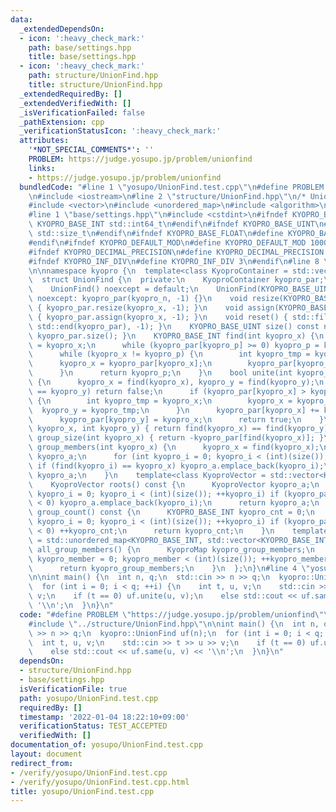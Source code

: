 ```yaml
---
data:
  _extendedDependsOn:
  - icon: ':heavy_check_mark:'
    path: base/settings.hpp
    title: base/settings.hpp
  - icon: ':heavy_check_mark:'
    path: structure/UnionFind.hpp
    title: structure/UnionFind.hpp
  _extendedRequiredBy: []
  _extendedVerifiedWith: []
  _isVerificationFailed: false
  _pathExtension: cpp
  _verificationStatusIcon: ':heavy_check_mark:'
  attributes:
    '*NOT_SPECIAL_COMMENTS*': ''
    PROBLEM: https://judge.yosupo.jp/problem/unionfind
    links:
    - https://judge.yosupo.jp/problem/unionfind
  bundledCode: "#line 1 \"yosupo/UnionFind.test.cpp\"\n#define PROBLEM \"https://judge.yosupo.jp/problem/unionfind\"\
    \n#include <iostream>\n#line 2 \"structure/UnionFind.hpp\"\n/* UnionFind */\n\
    #include <vector>\n#include <unordered_map>\n#include <algorithm>\n#include <initializer_list>\n\
    #line 1 \"base/settings.hpp\"\n#include <cstdint>\n#ifndef KYOPRO_BASE_INT\n#define\
    \ KYOPRO_BASE_INT std::int64_t\n#endif\n#ifndef KYOPRO_BASE_UINT\n#define KYOPRO_BASE_UINT\
    \ std::size_t\n#endif\n#ifndef KYOPRO_BASE_FLOAT\n#define KYOPRO_BASE_FLOAT double\n\
    #endif\n#ifndef KYOPRO_DEFAULT_MOD\n#define KYOPRO_DEFAULT_MOD 1000000007\n#endif\n\
    #ifndef KYOPRO_DECIMAL_PRECISION\n#define KYOPRO_DECIMAL_PRECISION 12\n#endif\n\
    #ifndef KYOPRO_INF_DIV\n#define KYOPRO_INF_DIV 3\n#endif\n#line 8 \"structure/UnionFind.hpp\"\
    \n\nnamespace kyopro {\n  template<class KyoproContainer = std::vector<int>>\n\
    \  struct UnionFind {\n  private:\n    KyoproContainer kyopro_par;\n  public:\n\
    \    UnionFind() noexcept = default;\n    UnionFind(KYOPRO_BASE_UINT kyopro_n)\
    \ noexcept: kyopro_par(kyopro_n, -1) {}\n    void resize(KYOPRO_BASE_UINT kyopro_x)\
    \ { kyopro_par.resize(kyopro_x, -1); }\n    void assign(KYOPRO_BASE_UINT kyopro_x)\
    \ { kyopro_par.assign(kyopro_x, -1); }\n    void reset() { std::fill(std::begin(kyopro_par),\
    \ std::end(kyopro_par), -1); }\n    KYOPRO_BASE_UINT size() const noexcept { return\
    \ kyopro_par.size(); }\n    KYOPRO_BASE_INT find(int kyopro_x) {\n      int kyopro_p\
    \ = kyopro_x;\n      while (kyopro_par[kyopro_p] >= 0) kyopro_p = kyopro_par[kyopro_p];\n\
    \      while (kyopro_x != kyopro_p) {\n        int kyopro_tmp = kyopro_x;\n  \
    \      kyopro_x = kyopro_par[kyopro_x];\n        kyopro_par[kyopro_tmp] = kyopro_p;\n\
    \      }\n      return kyopro_p;\n    }\n    bool unite(int kyopro_x, int kyopro_y)\
    \ {\n      kyopro_x = find(kyopro_x), kyopro_y = find(kyopro_y);\n      if (kyopro_x\
    \ == kyopro_y) return false;\n      if (kyopro_par[kyopro_x] > kyopro_par[kyopro_y])\
    \ {\n        int kyopro_tmp = kyopro_x;\n        kyopro_x = kyopro_y;\n      \
    \  kyopro_y = kyopro_tmp;\n      }\n      kyopro_par[kyopro_x] += kyopro_par[kyopro_y];\n\
    \      kyopro_par[kyopro_y] = kyopro_x;\n      return true;\n    }\n    bool same(int\
    \ kyopro_x, int kyopro_y) { return find(kyopro_x) == find(kyopro_y); }\n    KYOPRO_BASE_INT\
    \ group_size(int kyopro_x) { return -kyopro_par[find(kyopro_x)]; }\n    KyoproContainer\
    \ group_members(int kyopro_x) {\n      kyopro_x = find(kyopro_x);\n      KyoproContainer\
    \ kyopro_a;\n      for (int kyopro_i = 0; kyopro_i < (int)(size()); ++kyopro_i)\
    \ if (find(kyopro_i) == kyopro_x) kyopro_a.emplace_back(kyopro_i);\n      return\
    \ kyopro_a;\n    }\n    template<class KyoproVector = std::vector<KYOPRO_BASE_INT>>\n\
    \    KyoproVector roots() const {\n      KyoproVector kyopro_a;\n      for (int\
    \ kyopro_i = 0; kyopro_i < (int)(size()); ++kyopro_i) if (kyopro_par[kyopro_i]\
    \ < 0) kyopro_a.emplace_back(kyopro_i);\n      return kyopro_a;\n    }\n    KYOPRO_BASE_INT\
    \ group_count() const {\n      KYOPRO_BASE_INT kyopro_cnt = 0;\n      for (int\
    \ kyopro_i = 0; kyopro_i < (int)(size()); ++kyopro_i) if (kyopro_par[kyopro_i]\
    \ < 0) ++kyopro_cnt;\n      return kyopro_cnt;\n    }\n    template<class KyoproMap\
    \ = std::unordered_map<KYOPRO_BASE_INT, std::vector<KYOPRO_BASE_INT>>>\n    KyoproMap\
    \ all_group_members() {\n      KyoproMap kyopro_group_members;\n      for (int\
    \ kyopro_member = 0; kyopro_member < (int)(size()); ++kyopro_member) kyopro_group_members[find(kyopro_member)].emplace_back(kyopro_member);\n\
    \      return kyopro_group_members;\n    }\n  };\n}\n#line 4 \"yosupo/UnionFind.test.cpp\"\
    \n\nint main() {\n  int n, q;\n  std::cin >> n >> q;\n  kyopro::UnionFind uf(n);\n\
    \  for (int i = 0; i < q; ++i) {\n    int t, u, v;\n    std::cin >> t >> u >>\
    \ v;\n    if (t == 0) uf.unite(u, v);\n    else std::cout << uf.same(u, v) <<\
    \ '\\n';\n  }\n}\n"
  code: "#define PROBLEM \"https://judge.yosupo.jp/problem/unionfind\"\n#include <iostream>\n\
    #include \"../structure/UnionFind.hpp\"\n\nint main() {\n  int n, q;\n  std::cin\
    \ >> n >> q;\n  kyopro::UnionFind uf(n);\n  for (int i = 0; i < q; ++i) {\n  \
    \  int t, u, v;\n    std::cin >> t >> u >> v;\n    if (t == 0) uf.unite(u, v);\n\
    \    else std::cout << uf.same(u, v) << '\\n';\n  }\n}\n"
  dependsOn:
  - structure/UnionFind.hpp
  - base/settings.hpp
  isVerificationFile: true
  path: yosupo/UnionFind.test.cpp
  requiredBy: []
  timestamp: '2022-01-04 18:22:10+09:00'
  verificationStatus: TEST_ACCEPTED
  verifiedWith: []
documentation_of: yosupo/UnionFind.test.cpp
layout: document
redirect_from:
- /verify/yosupo/UnionFind.test.cpp
- /verify/yosupo/UnionFind.test.cpp.html
title: yosupo/UnionFind.test.cpp
---
```

